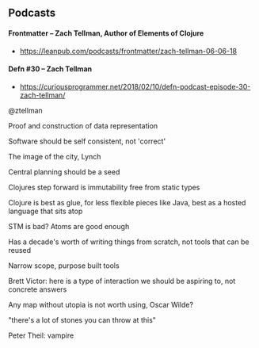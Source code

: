 ## Podcasts

#### Frontmatter – Zach Tellman, Author of Elements of Clojure

- https://leanpub.com/podcasts/frontmatter/zach-tellman-06-06-18

#### Defn #30 – Zach Tellman

- https://curiousprogrammer.net/2018/02/10/defn-podcast-episode-30-zach-tellman/

@ztellman

Proof and construction of data representation

Software should be self consistent, not 'correct'

The image of the city, Lynch

Central planning should be a seed

Clojures step forward is immutability free from static types

Clojure is best as glue, for less flexible pieces like Java, best as a hosted language that sits atop

STM is bad? Atoms are good enough

Has a decade's worth of writing things from scratch, not tools that can be reused

Narrow scope, purpose built tools

Brett Victor: here is a type of interaction we should be aspiring to, not concrete answers

Any map without utopia is not worth using, Oscar Wilde?

"there's a lot of stones you can throw at this"

Peter Theil: vampire
